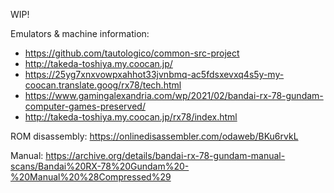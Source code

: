 
WIP!

Emulators & machine information:

- https://github.com/tautologico/common-src-project
- http://takeda-toshiya.my.coocan.jp/
- https://25yg7xnxvowpxahhot33jvnbmq-ac5fdsxevxq4s5y-my-coocan.translate.goog/rx78/tech.html
- https://www.gamingalexandria.com/wp/2021/02/bandai-rx-78-gundam-computer-games-preserved/
- http://takeda-toshiya.my.coocan.jp/rx78/index.html


ROM disassembly: https://onlinedisassembler.com/odaweb/BKu6rvkL


Manual:
https://archive.org/details/bandai-rx-78-gundam-manual-scans/Bandai%20RX-78%20Gundam%20-%20Manual%20%28Compressed%29
